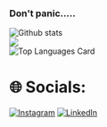 ### Don't panic.....

![Github stats](https://github-readme-stats.vercel.app/api?username=ibnunazm&show_icons=true&theme=midnight-purple)<br>
![](https://github-readme-streak-stats.herokuapp.com/?user=ibnunazm&theme=midnight-purple)<br>
![Top Languages Card](https://github-readme-stats.vercel.app/api/top-langs/?username=ibnunazm&layout=compact&theme=midnight-purple)<br>

# 🌐 Socials:
[![Instagram](https://img.shields.io/badge/Instagram-%23E4405F.svg?logo=Instagram&logoColor=white)](https://instagram.com/ibnunazm) [![LinkedIn](https://img.shields.io/badge/LinkedIn-%230077B5.svg?logo=linkedin&logoColor=white)](https://linkedin.com/in/ibnunazm)
